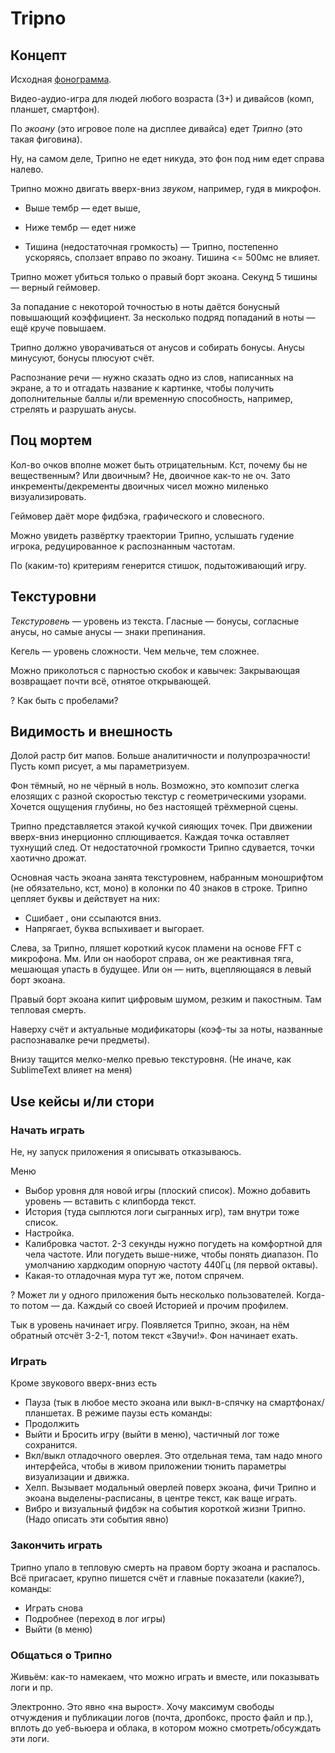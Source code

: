 # Tripno

## Концепт

Исходная [фонограмма](https://i.cloudup.com/KJEbmcURzH.MP3). 

Видео-аудио-игра для людей любого возраста (3+) и дивайсов (комп, планшет, смартфон). 

По _экоану_ (это игровое поле на дисплее дивайса) едет _Трипно_ (это такая фиговина). 

Ну, на самом деле, Трипно не едет никуда, это фон под ним едет справа налево. 

Трипно можно двигать вверх-вниз *_звуком_*, например, гудя в микрофон.

* Выше тембр — едет выше, 

* Ниже тембр — едет ниже

* Тишина (недостаточная громкость) — Трипно, постепенно ускоряясь, сползает вправо по экоану. Тишина <= 500мс не влияет. 

Трипно может убиться только о правый борт экоана. Секунд 5 тишины — верный геймовер.

За попадание с некоторой точностью в ноты даётся бонусный повышающий коэффициент. За несколько подряд попаданий в ноты — ещё круче повышаем. 

Трипно должно уворачиваться от анусов и собирать бонусы. Анусы минусуют, бонусы плюсуют счёт. 

Распознание  речи — нужно сказать одно из слов, написанных на экране, а то и отгадать название к картинке, чтобы получить дополнительные баллы и/ли временную способность, например, стрелять и разрушать анусы.

## Поц мортем

Кол-во очков вполне может быть отрицательным. Кст, почему бы не вещественным? Или двоичным? Не, двоичное как-то не оч. Зато инкременты/декременты двоичных чисел можно миленько визуализировать. 

Геймовер даёт море фидбэка, графического и словесного. 

Можно увидеть развёртку траектории Трипно, услышать гудение игрока, редуцированное к распознанным частотам. 

По (каким-то) критериям генерится стишок, подытоживающий игру. 

## Текстуровни

*Текстуровень* — уровень из текста. Гласные — бонусы, согласные анусы, но самые анусы — знаки препинания. 

Кегель — уровень сложности. Чем мельче, тем сложнее. 

Можно приколоться с парностью скобок и кавычек: Закрывающая возвращает почти всё, отнятое открывающей. 

? Как быть с пробелами?

## Видимость и внешность

Долой растр бит мапов. Больше аналитичности и полупрозрачности! Пусть комп рисует, а мы параметризуем. 

Фон тёмный, но не чёрный в ноль. Возможно, это композит слегка елозящих с разной скоростью текстур с геометрическими узорами. Хочется ощущения глубины, но без настоящей трёхмерной сцены. 

Трипно представляется этакой кучкой сияющих точек. При движении вверх-вниз инерционно сплющивается. Каждая точка оставляет тухнущий след. От недостаточной громкости Трипно сдувается, точки хаотично дрожат. 

Основная часть экоана занята текстуровнем, набранным моношрифтом (не обязательно, кст, моно) в колонки по 40 знаков в строке. Трипно цепляет буквы и действует на них:

* Сшибает , они ссыпаются вниз.
* Напрягает, буква вспыхивает и выгорает. 

Слева, за Трипно, пляшет короткий кусок пламени на основе FFT с микрофона. Мм. Или он наоборот справа, он же реактивная тяга, мешающая упасть в будущее. Или он — нить, вцепляющаяся в левый борт экоана. 

Правый борт экоана кипит цифровым шумом, резким и пакостным. Там тепловая смерть. 

Наверху счёт и актуальные модификаторы (коэф-ты за ноты, названные распознавалке речи предметы). 

Внизу тащится мелко-мелко превью текстуровня. (Не иначе, как SublimeText влияет на меня)

## Use кейсы и/ли стори

### Начать играть

Не, ну запуск приложения я описывать отказываюсь. 

Меню

* Выбор уровня для новой игры (плоский список). Можно добавить уровень — вставить с клипборда текст. 
* История (туда сыплются логи сыгранных игр), там внутри тоже список. 
* Настройка. 
* Калибровка частот. 2-3 секунды нужно погудеть на комфортной для чела частоте. Или погудеть выше-ниже, чтобы понять диапазон. По умолчанию хардкодим опорную частоту 440Гц (ля первой октавы). 
* Какая-то отладочная мура тут же, потом спрячем. 

? Может ли у одного приложения быть несколько пользователей. Когда-то потом — да. Каждый со своей Историей и прочим профилем. 

Тык в уровень начинает игру. Появляется Трипно, экоан, на нём обратный отсчёт 3-2-1, потом текст «Звучи!». Фон начинает ехать. 

### Играть

Кроме звукового вверх-вниз есть

* Пауза (тык в любое место экоана или выкл-в-спячку на смартфонах/планшетах. В режиме паузы есть команды:
* Продолжить
* Выйти и Бросить игру (выйти в меню), частичный лог тоже сохранится. 
* Вкл/выкл отладочного оверлея. Это отдельная тема, там надо много интерфейса, чтобы в живом приложении тюнить параметры визуализации и движка. 
* Хелп. Вызывает модальный оверлей поверх экоана, фичи Трипно и экоана выделены-расписаны, в центре текст, как ваще играть. 
* Вибро и визуальный фидбэк на события короткой жизни Трипно. (Надо описать эти события явно)

### Закончить играть

Трипно упало в тепловую смерть на правом борту экоана и распалось. Всё пригасает, крупно пишется счёт и главные показатели (какие?), команды:

* Играть снова
* Подробнее (переход в лог игры)
* Выйти (в меню)

### Общаться о Трипно

Живьём: как-то намекаем, что можно играть и вместе, или показывать логи и пр. 

Электронно. Это явно «на вырост». Хочу максимум свободы отчуждения и публикации логов (почта, дропбокс, просто файл и пр.), вплоть до уеб-вьюера и облака, в котором можно смотреть/обсуждать эти логи. 
